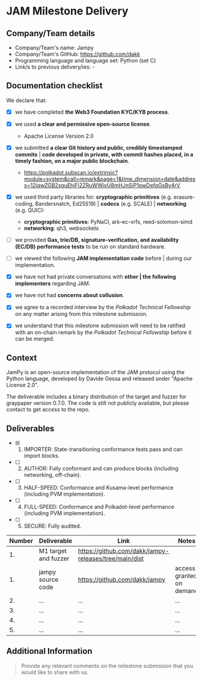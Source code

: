 # JAM Milestone Delivery 

## Company/Team details

- Company/Team's name: Jampy
- Company/Team's GitHub: https://github.com/dakk
- Programming language and language set: Python (set C)
- Link/s to previous delivery/ies: -


## Documentation checklist

We declare that:

- [x] we have completed **the Web3 Foundation KYC/KYB process**.
- [x] we used **a clear and permissive open-source license**.
  - Apache License Version 2.0
- [x] we submitted **a clear Git history and public, credibly timestamped commits** | **code developed in private, with commit hashes placed, in a timely fashion, on a major public blockchain**.
  - https://polkadot.subscan.io/extrinsic?module=system&call=remark&page=1&time_dimension=date&address=12iqwZGB2sguEhjFi2ZRuWWixU8mHJnSiP1pwDefqGsBy4rV 
- [x] we used third party libraries for: **cryptographic primitives** (e.g. erasure-coding, Bandersnatch, Ed25519) | **codecs** (e.g. SCALE) | **networking** (e.g. QUIC):
  - **cryptographic primitives**: PyNaCl, ark-ec-vrfs, reed-solomon-simd
  - **networking**: qh3, websockets
- [ ] we provided **Gas, trie/DB, signature-verification, and availability (EC/DB) performance tests** to be run on standard hardware.
- [ ] we viewed the following **JAM implementation code** before | during our implementation.
- [x] we have not had private conversations with **other | the following implementers** regarding JAM.
- [x] we have not had **concerns about collusion**.
- [x] we agree to a recorded interview by the *Polkadot Technical Fellowship* on any matter arising from this milestone submission.
- [x] we understand that this milestone submission will need to be ratified with an on-chain remark by the *Polkadot Technical Fellowship* before it can be merged.



## Context

JamPy is an open-source implementation of the JAM protocol using the Python language, developed by Davide Gessa and released under "Apache License 2.0".

The deliverable includes a binary distribution of the target and fuzzer for graypaper version 0.7.0. The code is still not publicly available, but please contact to get access to the repo.


## Deliverables

- [x] 1. IMPORTER: State-transitioning conformance tests pass and can import blocks.
- [ ] 2. AUTHOR: Fully conformant and can produce blocks (including networking, off-chain).
- [ ] 3. HALF-SPEED: Conformance and Kusama-level performance (including PVM implementation).
- [ ] 4. FULL-SPEED: Conformance and Polkadot-level performance (including PVM implementation).
- [ ] 5. SECURE: Fully audited.


| Number	| Deliverable	| Link	 | Notes |
|---------|-------------|--------|-------|
|1.	      |M1 target and fuzzer | https://github.com/dakk/jampy-releases/tree/main/dist	   |  |
|1.	      |jampy source code | https://github.com/dakk/jampy	   | access granted on demand   |
|2.	      |...	        | ...	   |...    |
|3.	      |...	        | ...	   |...    |
|4.	      |...	        | ...	   |...    |
|5.	      |...	        | ...	   |...    |


## Additional Information

>Provide any relevant comments on the milestone submission that you would like to share with us.




